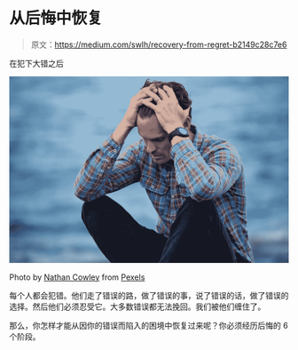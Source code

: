 # 从后悔中恢复

> 原文：<https://medium.com/swlh/recovery-from-regret-b2149c28c7e6>

在犯下大错之后

![](img/c6d70325c40e75646ae0129c0a053c10.png)

Photo by [Nathan Cowley](https://www.pexels.com/@mastercowley?utm_content=attributionCopyText&utm_medium=referral&utm_source=pexels) from [Pexels](https://www.pexels.com/photo/man-in-blue-and-brown-plaid-dress-shirt-touching-his-hair-897817/?utm_content=attributionCopyText&utm_medium=referral&utm_source=pexels)

每个人都会犯错。他们走了错误的路，做了错误的事，说了错误的话，做了错误的选择。然后他们必须忍受它。大多数错误都无法挽回。我们被他们缠住了。

那么，你怎样才能从因你的错误而陷入的困境中恢复过来呢？你必须经历后悔的 6 个阶段。